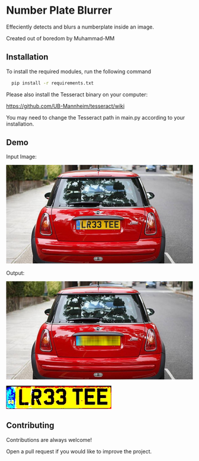 
# Number Plate Blurrer
Effeciently detects and blurs a numberplate inside an image.

Created out of boredom by Muhammad-MM
## Installation

To install the required modules, run the following command

```bash
  pip install -r requirements.txt
```

Please also install the Tesseract binary on your computer:

https://github.com/UB-Mannheim/tesseract/wiki

You may need to change the Tesseract path in main.py according to your installation.


## Demo

Input Image:

![Input image of car](https://github.com/Muhammad-MM/opencv-numberplate-blurrer/raw/main/car.jpg)

Output:

![Output image of car](https://github.com/Muhammad-MM/opencv-numberplate-blurrer/raw/main/output/blurred.jpg)

![Output image of plate](https://github.com/Muhammad-MM/opencv-numberplate-blurrer/raw/main/output/detected.jpg)

## Contributing

Contributions are always welcome!

Open a pull request if you would like to improve the project.